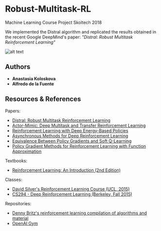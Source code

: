 # Robust-Multitask-RL
 Machine Learning Course Project Skoltech 2018
 
 We implemented the Distral algorithm and replicated the results obtained in the recent Google DeepMind's paper: *"Distral: Robust Multitask Reinforcement Learning"*
 
![alt text](https://github.com/Alfo5123/Robust-Multitask-RL/blob/master/code/experiments/ANIMATIONS/457.gif "Distral1")

## Authors

* **Anastasia Koloskova** 
* **Alfredo de la Fuente** 
 
## Resources & References

Papers:

- [Distral: Robust Multitask Reinforcement Learning](https://arxiv.org/pdf/1707.04175.pdf)
- [Actor-Mimic: Deep Multitask and Transfer Reinforcement Learning](https://arxiv.org/abs/1511.06342)
- [Reinforcement Learning with Deep Energy-Based Policies](https://arxiv.org/pdf/1702.08165.pdf)
- [Asynchronous Methods for Deep Reinforcement Learning](https://arxiv.org/pdf/1602.01783.pdf)
- [Equivalence Between Policy Gradients and Soft Q-Learning](https://arxiv.org/pdf/1704.06440.pdf)
- [Policy Gradient Methods for Reinforcement Learning with Function Approximation](https://papers.nips.cc/paper/1713-policy-gradient-methods-for-reinforcement-learning-with-function-approximation.pdf)

Textbooks:

- [Reinforcement Learning: An Introduction (2nd Edition)](http://incompleteideas.net/book/bookdraft2018jan1.pdf)

Classes:

- [David Silver's Reinforcement Learning Course (UCL, 2015)](http://www0.cs.ucl.ac.uk/staff/d.silver/web/Teaching.html)
- [CS294 - Deep Reinforcement Learning (Berkeley, Fall 2015)](http://rll.berkeley.edu/deeprlcourse/)

Repositories: 

- [Denny Britz's reinforcement learning compilation of algorithms and material](https://github.com/dennybritz/reinforcement-learning)
- [OpenAI Gym](https://github.com/openai/gym)



